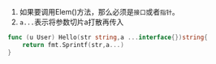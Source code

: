 1. 如果要调用Elem()方法，那么必须是`接口`或者`指针`。
2. `a...`表示将参数切片a打散再传入
```go
func (u User) Hello(str string,a ...interface{})string{
	return fmt.Sprintf(str,a...)
}
```
